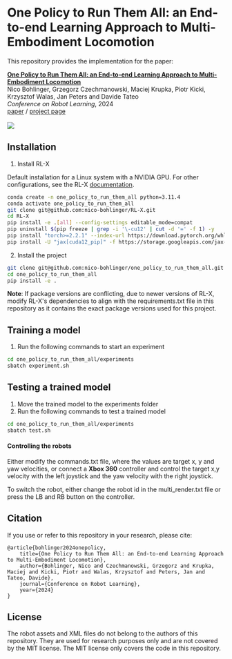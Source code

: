 # One Policy to Run Them All: an End-to-end Learning Approach to Multi-Embodiment Locomotion

This repository provides the implementation for the paper:

<td style="padding:20px;width:75%;vertical-align:middle">
      <a href="https://www.ias.informatik.tu-darmstadt.de/uploads/Team/NicoBohlinger/one_policy_to_run_them_all.pdf" target="_blank">
      <b> One Policy to Run Them All: an End-to-end Learning Approach to Multi-Embodiment Locomotion </b>
      </a>
      <br>
      Nico Bohlinger, Grzegorz Czechmanowski, Maciej Krupka, Piotr Kicki, Krzysztof Walas, Jan Peters and Davide Tateo
      <br>
      <em>Conference on Robot Learning</em>, 2024
      <br>
      <a href="https://www.ias.informatik.tu-darmstadt.de/uploads/Team/NicoBohlinger/one_policy_to_run_them_all.pdf">paper</a> /
      <a href="https://www.ias.informatik.tu-darmstadt.de/uploads/Team/NicoBohlinger/one_policy_to_run_them_all.pdf" target="_blank">project page</a>
    <br>
</td>

<br>
<img src="image.png"/>

## Installation
1. Install RL-X

Default installation for a Linux system with a NVIDIA GPU.
For other configurations, see the RL-X [documentation](https://nico-bohlinger.github.io/RL-X/#detailed-installation-guide).
```bash
conda create -n one_policy_to_run_them_all python=3.11.4
conda activate one_policy_to_run_them_all
git clone git@github.com:nico-bohlinger/RL-X.git
cd RL-X
pip install -e .[all] --config-settings editable_mode=compat
pip uninstall $(pip freeze | grep -i '\-cu12' | cut -d '=' -f 1) -y
pip install "torch>=2.2.1" --index-url https://download.pytorch.org/whl/cu118 --upgrade
pip install -U "jax[cuda12_pip]" -f https://storage.googleapis.com/jax-releases/jax_cuda_releases.html
```

2. Install the project
```bash
git clone git@github.com:nico-bohlinger/one_policy_to_run_them_all.git
cd one_policy_to_run_them_all
pip install -e .
```

**Note**: If package versions are conflicting, due to newer versions of RL-X, modify RL-X's dependencies to align with the requirements.txt file in this repository as it contains the exact package versions used for this project.


## Training a model
1. Run the following commands to start an experiment
```bash
cd one_policy_to_run_them_all/experiments
sbatch experiment.sh
```


## Testing a trained model
1. Move the trained model to the experiments folder
2. Run the following commands to test a trained model
```bash
cd one_policy_to_run_them_all/experiments
sbatch test.sh
```
#### Controlling the robots
Either modify the commands.txt file, where the values are target x, y and yaw velocities, or connect a **Xbox 360** controller and control the target x,y velocity with the left joystick and the yaw velocity with the right joystick.

To switch the robot, either change the robot id in the multi_render.txt file or press the LB and RB button on the controller.

## Citation
If you use or refer to this repository in your research, please cite:

```
@article{bohlinger2024onepolicy,
    title={One Policy to Run Them All: an End-to-end Learning Approach to Multi-Embodiment Locomotion},
    author={Bohlinger, Nico and Czechmanowski, Grzegorz and Krupka, Maciej and Kicki, Piotr and Walas, Krzysztof and Peters, Jan and Tateo, Davide},
    journal={Conference on Robot Learning},
    year={2024}
}
```

## License
The robot assets and XML files do not belong to the authors of this repository.
They are used for research purposes only and are not covered by the MIT license. The MIT license only covers the code in this repository.